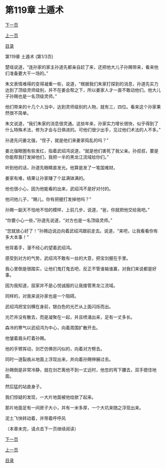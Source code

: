 <h1>第119章  土遁术</h1>
            <div><p><a href="./355_%E7%AC%AC119%E7%AB%A0_%E5%9C%9F%E9%81%81%E6%9C%AF.md">下一页</a></p><p><a href="./353_%E7%AC%AC118%E7%AB%A0_%E5%85%BB%E8%99%8E%E4%B8%BA%E6%82%A3.md">上一页</a></p><p><a href="../">目录</a></p></div>
            <div><p>第119章  土遁术 (第1/3页)</p><p>楚瑶说道，“连孙家的家主孙道先都亲自赶了来，还把他大儿子孙赐带来，看来他们准备要大干一场的。”</p><p>朱文表情难得的变得凝重一些，说道，“根据我们朱家打探到的消息，孙道先实力达到了顶级灵师级别，并不在姜会帮之下，所以姜家人才一直不敢动他们。他大儿子孙赐也是一名顶级灵师。”</p><p>他们带来的十几个人当中，达到灵师级别的人物，就有三，四位。看来这个孙家果然很不简单。</p><p>朱文说道，“我们朱家的消息很灵通。这些年来，孙家实力增长很快，似乎得到了什么特殊术法，修为才会与日俱进的。可他们很少出手，见过他们术法的人不多。”</p><p>孙道先问姜北强，“侄子，就是他们来姜家捣乱的吗？”</p><p>姜北强眼圈有些发红，指着武绍鸿说道，“就是他们害死了我父亲。孙叔叔，要是你能帮我打发掉他们，我把一半的黑龙江流域给你们。”</p><p>听到他的话，孙道先眼睛直发光。他算是发了一笔国难财。</p><p>姜家有难，结果让孙家赚了个盆满钵满的。</p><p>他也很小心，因为他能看的出来，武绍鸿不是好对付的。</p><p>他问他儿子，“赐儿，你有把握打发掉他吗？”</p><p>孙赐一副天不怕地不怕的模样，上前几步，说道，“爸，你就把他交给我吧。”</p><p>“你要小心一些，”孙道先说道，“对方也是一名顶级灵师。”</p><p>“您就放心好了！”孙赐边说边向着武绍鸿跟前走去。说道，“来吧，让我看看你有多大本事！”</p><p>他背着手，漫不经心的望着武绍鸿。</p><p>感受到对方的气势，武绍鸿不敢有一丝的大意，把宝剑握在手里。</p><p>我心里倒是很踏实，让他们鬼打鬼去吧，反正不管谁输谁赢，对我们来说都是好事。</p><p>因为我知道，屈家并不是心悦诚服的让我接管黑龙江流域。</p><p>同样的，对我来说孙家也是一个阻碍。</p><p>武绍鸿把宝剑横在身前，银白色的光芒从上面闪烁而出。</p><p>光芒并没有散去，而是凝聚在一起，并且喷涌出来，足有一丈多长。</p><p>森冷的寒气以武绍鸿为中心，向着周围扩散开去。</p><p>他皱着眉头盯着孙赐。</p><p>他的手臂挥动，剑芒仿佛厉闪似的，向着对方劈去。</p><p>同时一道裂痕从地面上浮现出来，并向着孙赐伸展过去。</p><p>孙赐倒是非常冷静，就在剑芒离他不到一丈远时，他忽的弯下腰去，双手摁住地面。</p><p>然后猛的站直身子。</p><p>我们惊疑的发现，一大片地面被他给掀了起来。</p><p>那片地面足有一间房子大小，并有一米多厚，一个大坑来随之浮现出来。</p><p>泥土飞快转动着，并带着呼呼风</p><p>（本章未完，请点击下一页继续阅读）</p></div>
            <div><p><a href="./355_%E7%AC%AC119%E7%AB%A0_%E5%9C%9F%E9%81%81%E6%9C%AF.md">下一页</a></p><p><a href="./353_%E7%AC%AC118%E7%AB%A0_%E5%85%BB%E8%99%8E%E4%B8%BA%E6%82%A3.md">上一页</a></p><p><a href="../">目录</a></p></div>